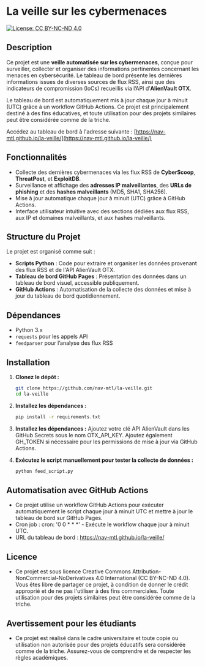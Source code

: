 # La veille sur les cybermenaces

[![License: CC BY-NC-ND 4.0](https://img.shields.io/badge/License-CC%20BY--NC--ND%204.0-lightgrey.svg)](https://creativecommons.org/licenses/by-nc-nd/4.0/)

## Description

Ce projet est une **veille automatisée sur les cybermenaces**, conçue pour surveiller, collecter et organiser des informations pertinentes concernant les menaces en cybersécurité. Le tableau de bord présente les dernières informations issues de diverses sources de flux RSS, ainsi que des indicateurs de compromission (IoCs) recueillis via l’API d’**AlienVault OTX**. 

Le tableau de bord est automatiquement mis à jour chaque jour à minuit (UTC) grâce à un workflow GitHub Actions. Ce projet est principalement destiné à des fins éducatives, et toute utilisation pour des projets similaires peut être considérée comme de la triche.

Accédez au tableau de bord à l'adresse suivante : [https://nav-mtl.github.io/la-veille/](https://nav-mtl.github.io/la-veille/)

## Fonctionnalités

- Collecte des dernières cybermenaces via les flux RSS de **CyberScoop**, **ThreatPost**, et **ExploitDB**.
- Surveillance et affichage des **adresses IP malveillantes**, des **URLs de phishing** et des **hashes malveillants** (MD5, SHA1, SHA256).
- Mise à jour automatique chaque jour à minuit (UTC) grâce à GitHub Actions.
- Interface utilisateur intuitive avec des sections dédiées aux flux RSS, aux IP et domaines malveillants, et aux hashes malveillants.

## Structure du Projet

Le projet est organisé comme suit :
- **Scripts Python** : Code pour extraire et organiser les données provenant des flux RSS et de l'API AlienVault OTX.
- **Tableau de bord GitHub Pages** : Présentation des données dans un tableau de bord visuel, accessible publiquement.
- **GitHub Actions** : Automatisation de la collecte des données et mise à jour du tableau de bord quotidiennement.

## Dépendances

- Python 3.x
- `requests` pour les appels API
- `feedparser` pour l’analyse des flux RSS

## Installation

1. **Clonez le dépôt :**
   ```bash
   git clone https://github.com/nav-mtl/la-veille.git
   cd la-veille
   
2. **Installez les dépendances :**
   ```bash
   pip install -r requirements.txt
   
3. **Installez les dépendances :**
   Ajoutez votre clé API AlienVault dans les GitHub Secrets sous le nom OTX_API_KEY.
   Ajoutez également GH_TOKEN si nécessaire pour les permissions de mise à jour via GitHub Actions.
   
5. **Exécutez le script manuellement pour tester la collecte de données :**
   ```bash
   python feed_script.py

## Automatisation avec GitHub Actions
- Ce projet utilise un workflow GitHub Actions pour exécuter automatiquement le script chaque jour à minuit UTC et mettre à jour le tableau de bord sur GitHub Pages.
- Cron job : cron: '0 0 * * *' - Exécute le workflow chaque jour à minuit UTC.
- URL du tableau de bord : https://nav-mtl.github.io/la-veille/

## Licence
- Ce projet est sous licence Creative Commons Attribution-NonCommercial-NoDerivatives 4.0 International (CC BY-NC-ND 4.0). Vous êtes libre de partager ce projet, à condition de donner le crédit approprié et de ne pas l'utiliser à des fins commerciales. Toute utilisation pour des projets similaires peut être considérée comme de la triche.

## Avertissement pour les étudiants
- Ce projet est réalisé dans le cadre universitaire et toute copie ou utilisation non autorisée pour des projets éducatifs sera considérée comme de la triche. Assurez-vous de comprendre et de respecter les règles académiques.
